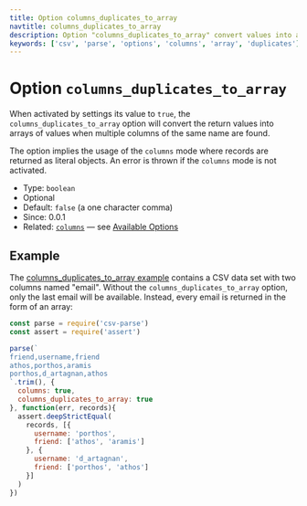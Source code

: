 ```yaml
---
title: Option columns_duplicates_to_array
navtitle: columns_duplicates_to_array
description: Option "columns_duplicates_to_array" convert values into an array of values for duplicated column names.
keywords: ['csv', 'parse', 'options', 'columns', 'array', 'duplicates']
---
```


# Option `columns_duplicates_to_array`

When activated by settings its value to `true`, the `columns_duplicates_to_array` option will convert the return values into arrays of values when multiple columns of the same name are found.

The option implies the usage of the `columns` mode where records are returned as literal objects. An error is thrown if the `columns` mode is not activated.

* Type: `boolean`
* Optional
* Default: `false` (a one character comma)
* Since: 0.0.1
* Related: [`columns`](/parse/options/columns/) &mdash; see [Available Options](/parse/options/#available-options)

## Example

The [columns_duplicates_to_array example](https://github.com/adaltas/node-csv-parse/blob/master/samples/option.columns_duplicates_to_array.true.js) contains a CSV data set with two columns named "email". Without the `columns_duplicates_to_array` option, only the last email will be available. Instead, every email is returned in the form of an array:

```js
const parse = require('csv-parse')
const assert = require('assert')

parse(`
friend,username,friend
athos,porthos,aramis
porthos,d_artagnan,athos
`.trim(), {
  columns: true,
  columns_duplicates_to_array: true
}, function(err, records){
  assert.deepStrictEqual(
    records, [{
      username: 'porthos',
      friend: ['athos', 'aramis']
    }, {
      username: 'd_artagnan',
      friend: ['porthos', 'athos']
    }]
  )
})
```
